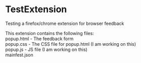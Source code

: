 # TestExtension
Testing a firefox/chrome extension for browser feedback

This extension contains the following files:<br>
popup.html - The feedback form<br>
popup.css - The CSS file for popup.html (I am working on this)<br>
popup.js - JS file (I am working on this)<br>
mainfest.json 
